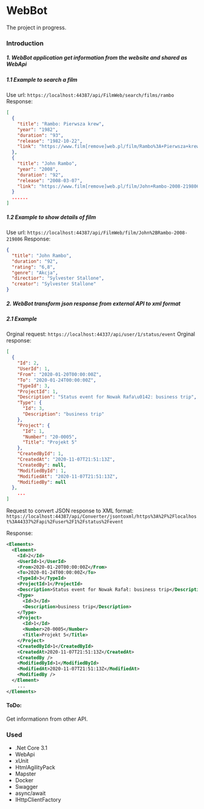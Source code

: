 # WebBot

The project in progress.

### Introduction
##### 1. WebBot application get information from the website and shared as WebApi
##### 1.1 Example to search a film
Use url:
`https://localhost:44387/api/FilmWeb/search/films/rambo`
Response:
```json
[
  {
    "title": "Rambo: Pierwsza krew",
    "year": "1982",
    "duration": "93",
    "release": "1982-10-22",
    "link": "https://www.film[remove]web.pl/film/Rambo%3A+Pierwsza+krew-1982-9063"
  },
  {
    "title": "John Rambo",
    "year": "2008",
    "duration": "92",
    "release": "2008-03-07",
    "link": "https://www.film[remove]web.pl/film/John+Rambo-2008-219806"
  }
  ......
]
```
##### 1.2 Example to show details of film
Use url:
`https://localhost:44387/api/FilmWeb/film/John%2BRambo-2008-219806`
Response:
```json 
{
  "title": "John Rambo",
  "duration": "92",
  "rating": "6,8",
  "genre": "Akcja",
  "directior": "Sylvester Stallone",
  "creator": "Sylvester Stallone"
}
```

##### 2. WebBot transform json response from external API to xml format
##### 2.1 Example

Orginal request: `https://localhost:44337/api/user/1/status/event`
Orginal response:
```json
[
  {
    "Id": 2,
    "UserId": 1,
    "From": "2020-01-20T00:00:00Z",
    "To": "2020-01-24T00:00:00Z",
    "TypeId": 3,
    "ProjectId": 1,
    "Description": "Status event for Nowak Rafa\u0142: business trip",
    "Type": {
      "Id": 3,
      "Description": "business trip"
    },
    "Project": {
      "Id": 1,
      "Number": "20-0005",
      "Title": "Projekt 5"
    },
    "CreatedById": 1,
    "CreatedAt": "2020-11-07T21:51:13Z",
    "CreatedBy": null,
    "ModifiedById": 1,
    "ModifiedAt": "2020-11-07T21:51:13Z",
    "ModifiedBy": null
  },
    ...
]
```

Request to convert JSON response to XML format: `https://localhost:44387/api/Converter/jsontoxml/https%3A%2F%2Flocalhost%3A44337%2Fapi%2Fuser%2F1%2Fstatus%2Fevent`

Response:
```xml
<Elements>
  <Element>
    <Id>2</Id>
    <UserId>1</UserId>
    <From>2020-01-20T00:00:00Z</From>
    <To>2020-01-24T00:00:00Z</To>
    <TypeId>3</TypeId>
    <ProjectId>1</ProjectId>
    <Description>Status event for Nowak Rafał: business trip</Description>
    <Type>
      <Id>3</Id>
      <Description>business trip</Description>
    </Type>
    <Project>
      <Id>1</Id>
      <Number>20-0005</Number>
      <Title>Projekt 5</Title>
    </Project>
    <CreatedById>1</CreatedById>
    <CreatedAt>2020-11-07T21:51:13Z</CreatedAt>
    <CreatedBy />
    <ModifiedById>1</ModifiedById>
    <ModifiedAt>2020-11-07T21:51:13Z</ModifiedAt>
    <ModifiedBy />
  </Element>
    ...
</Elements>
```


#### ToDo:
Get informationn from other API.

### Used
- .Net Core 3.1
- WebApi
- xUnit
- HtmlAgilityPack
- Mapster
- Docker
- Swagger
- async/await
- IHttpClientFactory
